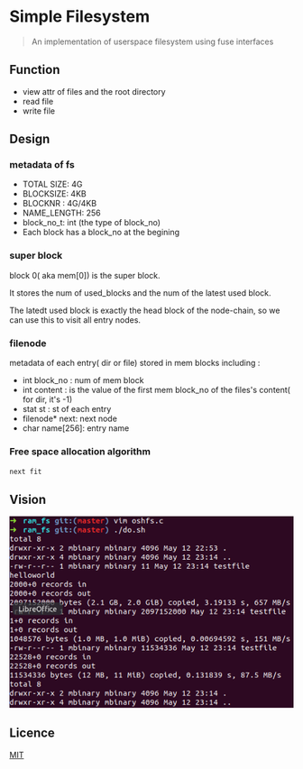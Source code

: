 # Simple Filesystem
> An implementation of userspace filesystem using fuse interfaces

## Function
* view attr of files and the root directory
* read file
* write file

## Design
### metadata of fs
* TOTAL SIZE: 4G
* BLOCKSIZE: 4KB
* BLOCKNR  : 4G/4KB
* NAME_LENGTH: 256
* block_no_t: int  (the type of block_no)
* Each block has a block_no at the begining 
### super block
block 0( aka mem[0]) is the super block.

It stores the num of used_blocks and the num of the latest used block.

The latedt used block is exactly the head block of the node-chain, so we can use this to visit all entry nodes.
### filenode 
metadata of each entry( dir or file) stored in mem blocks 
including : 
* int block_no  : num of mem block
* int content   : is the value of the first mem block_no of the files's content( for dir, it's -1)
* stat st       : st of each entry
* filenode* next: next node
* char name[256]: entry name 

### Free space allocation algorithm 
`next fit`

 
## Vision
![](fs.png)

## Licence
[MIT](LICENCE)

